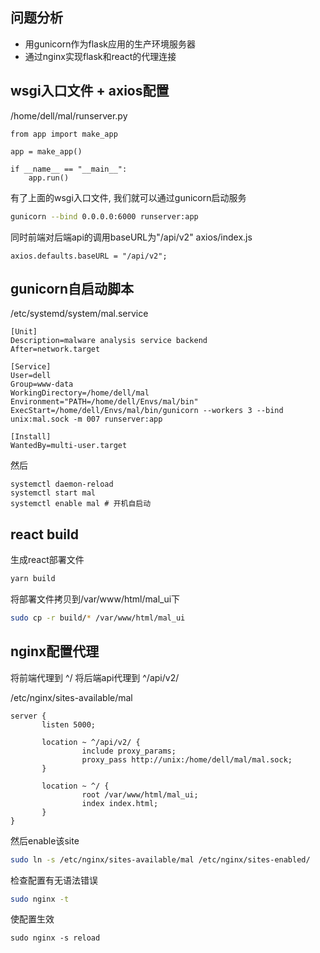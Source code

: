 <!--
.. title: gunicorn + nginx 实现 flask + react 应用部署
.. slug: gunicorn-+-nginx-shi-xian-flask-+-react-ying-yong-bu-shu
.. date: 2021-09-21 14:05:16 UTC+08:00
.. tags: 
.. category: 
.. link: 
.. description: 
.. type: text
-->


## 问题分析
- 用gunicorn作为flask应用的生产环境服务器
- 通过nginx实现flask和react的代理连接

## wsgi入口文件 + axios配置
/home/dell/mal/runserver.py
```
from app import make_app

app = make_app()

if __name__ == "__main__":
    app.run()
```
有了上面的wsgi入口文件, 我们就可以通过gunicorn启动服务
```bash
gunicorn --bind 0.0.0.0:6000 runserver:app
```

同时前端对后端api的调用baseURL为"/api/v2"
axios/index.js
```
axios.defaults.baseURL = "/api/v2";
```

## gunicorn自启动脚本
/etc/systemd/system/mal.service
```
[Unit]
Description=malware analysis service backend
After=network.target

[Service]
User=dell
Group=www-data
WorkingDirectory=/home/dell/mal
Environment="PATH=/home/dell/Envs/mal/bin"
ExecStart=/home/dell/Envs/mal/bin/gunicorn --workers 3 --bind unix:mal.sock -m 007 runserver:app

[Install]
WantedBy=multi-user.target
```
然后
```
systemctl daemon-reload
systemctl start mal 
systemctl enable mal # 开机自启动
```

## react build


生成react部署文件
```bash
yarn build 
```

将部署文件拷贝到/var/www/html/mal_ui下
```bash
sudo cp -r build/* /var/www/html/mal_ui
```

## nginx配置代理
将前端代理到 ^/
将后端api代理到 ^/api/v2/

/etc/nginx/sites-available/mal
```
server {
       listen 5000;

       location ~ ^/api/v2/ {
                include proxy_params;
                proxy_pass http://unix:/home/dell/mal/mal.sock;
       }

       location ~ ^/ {
                root /var/www/html/mal_ui;
                index index.html;
       }
}
```

然后enable该site
```bash
sudo ln -s /etc/nginx/sites-available/mal /etc/nginx/sites-enabled/
```

检查配置有无语法错误
```bash
sudo nginx -t 
```

使配置生效
```
sudo nginx -s reload
```

